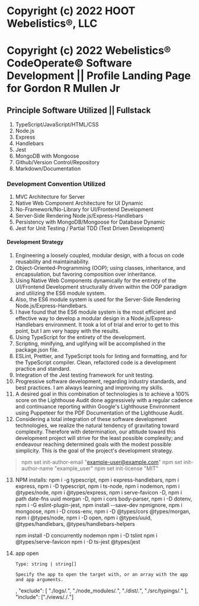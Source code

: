 # Copyright (c) 2022 HOOT Webelistics®, LLC

# Copyright (c) 2022 Webelistics® CodeOperate©️ Software Development || Profile Landing Page for Gordon R Mullen Jr

## Principle Software Utilized || Fullstack

1. TypeScript/JavaScript/HTML/CSS
2. Node.js
3. Express
4. Handlebars
5. Jest
6. MongoDB with Mongoose
7. Github/Version Control/Repository
8. Markdown/Documentation

### Development Convention Utilized

1. MVC Architecture for Server
2. Native Web Component Architecture for UI Dynamic
3. No-Framework/No-Library for UI/Frontend Development
4. Server-Side Rendering Node.js/Express-Handlebars
5. Persistency with MongoDB/Mongoose for Database Dynamic
6. Jest for Unit Testing / Partial TDD (Test Driven Development)

#### Development Strategy

1.  Engineering a loosely coupled, modular design, with a focus on code reusability and maintainability.
2.  Object-Oriented-Programming (OOP); using classes, inheritance, and encapsulation, but favoring composition over inheritance.
3.  Using Native Web Components dynamically for the entirety of the UI/Frontend Development structurally driven within the OOP paradigm and utilizing the ES6 module system.
4.  Also, the ES6 module system is used for the Server-Side Rendering Node.js/Express-Handlebars.
5.  I have found that the ES6 module system is the most efficient and effective way to develop a modular design in a Node.js/Express-Handlebars environment. It took a lot of trial and error to get to this point, but I am very happy with the results.
6.  Using TypeScript for the entirety of the development.
7.  Scripting, minifying, and uglifying will be accomplished in the package.json file.
8.  ESLint, Prettier, and TypeScript tools for linting and formatting, and for the TypeScript compiler. Clean, refactored code is a development practice and standard.
9.  Integration of the Jest testing framework for unit testing.
10. Progressive software development, regarding industry standards, and best practices. I am always learning and improving my skills.
11. A desired goal in this combination of technologies is to achieve a 100% score on the Lighthouse Audit done aggressively with a regular cadence and continuance reporting within Google's Lighthouse Environment using Puppeteer for the PDF Documentation of the Lighthouse Audit.
12. Considering a total integration of these software development technologies, we realize the natural tendency of gravitating toward complexity. Therefore with determination, our attitude toward this development project will strive for the least possible complexity; and endeavour reaching determined goals with the modest possible simplicity. This is the goal of the project's development strategy.

> npm set init-author-email "example-user@example.com"
> npm set init-author-name "example_user"
> npm set init-license "MIT"

13. NPM installs: npm i -g typescript, npm i express-handlebars,
    npm i express, npm i -D typescript, npm i ts-node, npm i nodemon, npm i @types/node, npm i @types/express, npm i serve-favicon -D, npm i path date-fns uuid morgan -D, npm i cors body-parser, npm i -D dotenv,
    npm i -G eslint-plugin-jest, npm install --save-dev npmignore, npm i mongoose, npm i -D cross-env, npm i -D @types/cors @types/morgan, npm i @types/node, npm i -D open, npm i @types/uuid, @types/handlebars, @types/handlebars-helpers

    npm install -D concurrently nodemon
    npm i -D tslint
    npm i @types/serve-favicon
    npm i -D ts-jest @types/jest

14. app open

        Type: string | string[]

        Specify the app to open the target with, or an array with the app and app arguments.

    ,
    "exclude": [
    "./logs/*.*",
    "./node_modules/*.*",
    "./dist/*.*",
    "./src/typings/*.*"
    ],
    "include": ["./views/*.*/*.*"]

